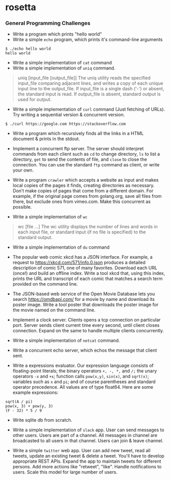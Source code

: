  rosetta
==========

### General Programming Challenges

- Write a program which prints "hello world"
- Write a simple `echo` program, which prints it's command-line arguments
```
$ ./echo hello world
hello world
```
- Write a simple implementation of `cat` command
- Write a simple implementation of `uniq` command.

> uniq [input_file [output_file]]
> The uniq utility reads the specified input_file comparing adjacent lines, and writes a copy of each unique input line to the output_file.  If input_file is a single dash ('-') or absent, the standard input is read.  If output_file is absent, standard output is used for output. 

- Write a simple implementation of `curl` command (Just fetching of URLs). Try writing a sequential version & concurrent version.

```
$ ./curl https://google.com https://stackoverflow.com
```
- Write a program which recursively finds all the links in a HTML document & prints in the stdout.

- Implement a concurrent ftp server. The server should interpret commands from each client such as `cd` to change directory, `ls` to list a directory, `get` to send the contents of file, and `close` to close the connection. You can use the standard `ftp` command as client, or write your own.

- Write a program `crawler` which accepts a website as input and makes local copies of the pages it finds, creating directories as necessary. Don’t make copies of pages that come from a different domain. For example, if the original page comes from golang.org, save all files from there, but exclude ones from vimeo.com. Make this concurrent as possible. 

- Write a simple implementation of `wc`

> wc [file ...]
> The wc utility displays the number of lines and words in each input file, or standard input (if no file is specified) to the standard output. 

- Write a simple implementation of `du` command

- The popular web comic xkcd has a JSON interface. For example, a request to https://xkcd.com/571/info.0.json produces a detailed description of comic 571, one of many favorites. Download each URL (once!) and build an offline index. Write a tool xkcd that, using this index, prints the URL and transcript of each comic that matches a search term provided on the command line.

- The JSON-based web service of the Open Movie Database lets you search https://omdbapi.com/ for a movie by name and download its poster image. Write a tool poster that downloads the poster image for the movie named on the command line.

- Implement a clock server. Clients opens a tcp connection on particular port. Server sends client current time every second, until client closes connection. Expand on the same to handle multiple clients concurrently.

- Write a simple implementation of `netcat` command.

- Write a concurrent echo server, which echos the message that client sent.
- Write a expressions evaluator. Our expression language consists of floating-point literals; the binary operators `+, -, *,` and `/;` the unary operators `-x` and `+x`; function calls `pow(x,y)`, `sin(x)`, and `sqrt(x)`; variables such as `x` and `pi`; and of course parentheses and standard operator precedence. All values are of type float64. Here are some example expressions:

```
sqrt(A / pi)
pow(x, 3) + pow(y, 3)
(F - 32) * 5 / 9
```

- Write sqlite db from scratch.

- Write a simple implementation of `slack` app. User can send messages to other users. Users are part of a channel. All messages in channel are broadcasted to all users in that channel. Users can join & leave channel. 

- Write a simple `twitter` web app. User can add new tweet, read all tweets, update an existing tweet & delete a tweet. You'll have to develop appropriate REST APIs. Expand the app to maintain tweets for different persons. Add more actions like "retweet", "like". Handle notifications to users. Scale this model for large number of users.
